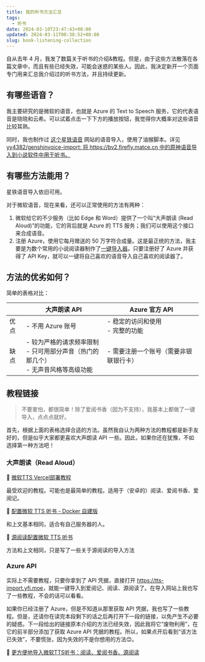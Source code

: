 ```yaml
---
title: 我的听书方法汇总
tags:
  - 听书
date: 2024-03-10T23:47:43+08:00
updated: 2024-03-11T00:38:52+08:00
slug: book-listening-collection
---
```


自从去年 4 月，我发了数篇关于听书的介绍&教程。但是，由于这些方法散落在各篇文章中，而且有些已经失效，可能会迷惑的某些人。因此，我决定新开一个页面专门用来汇总我介绍过的听书方法，并且持续更新。

## 有哪些语音？

我主要研究的是微软的语音，也就是 Azure 的 Text to Speech 服务，它的代表语音是晓晓和云希。可以试着点击一下下方的播放按钮，我觉得你大概率对这些语音比较耳熟。

同时，我也制作过 [这个星铁语音](https://bv2.firefly.matce.cn/) 网站的语音导入，使用了油猴脚本。详见 [yy4382/genshinvoice-import: 将 https://bv2.firefly.matce.cn 中的原神语音导入到小说软件中用于听书。](https://github.com/yy4382/genshinvoice-import)

## 有哪些方法能用？

星铁语音导入依旧可用。

对于微软语音，现在来看，还可以正常使用的方法有两种：

1. 微软给它的不少服务（比如 Edge 和 Word）提供了一个叫“大声朗读 (Read Aloud)”的功能，它的背后就是 Azure 的 TTS 服务；我们可以使用这个接口来合成语音。
2. 注册 Azure，使用它每月赠送的 50 万字符合成量。这是最正统的方法，我主要是为数个常用的小说阅读器制作了[一键导入器](https://tts-importer.yfi.moe)。只要注册好了 Azure 并获得了 API Key，就可以一键将自己喜欢的语音导入自己喜欢的阅读器了。

## 方法的优劣如何？

简单的表格对比：

|      | 大声朗读 API                                                 | Azure 官方 API                         |
| ---- | ------------------------------------------------------------ | -------------------------------------- |
| 优点 | - 不用 Azure 账号                                            | - 稳定的访问和使用<br>- 完整的功能     |
| 缺点 | - 较为严格的请求频率限制<br>- 只可用部分声音（热门的那几个）<br>- 无声音风格等高级功能 | - 需要注册一个账号（需要非银联银行卡） |

## 教程链接

> 不要害怕，都很简单！除了爱阅书香（因为不支持），我基本上都做了一键导入，点点点就好。

首先，根据上面的表格选择合适的方法。虽然我自认为两种方法的教程都是新手友好的，但是似乎大家都更喜欢大声朗读 API 一些。因此，如果你还在犹豫，不如选择第一种方法吧！

### 大声朗读（Read Aloud）

🔗 [微软TTS Vercel部署教程](/post/ifreetime-mstts-vercel)

最受欢迎的教程。可能也是最简单的教程。适用于（安卓的）阅读、爱阅书香、爱阅记。

🔗 [配置微软 TTS 听书 - Docker 自建版](/post/ifreetime-mstts-selfhost)

和上文基本相同，适合有自己服务器的人。

🔗 [源阅读配置微软 TTS 听书](/post/sourcereader-mstts)

方法和上文相同，只是写了一些关于源阅读的导入方法

### Azure API

实际上不需要教程，只要你拿到了 API 凭据，直接打开 <https://tts-import.yfi.moe>，就能一键导入到爱阅记、阅读、源阅读了。在导入网站上我也写了一些教程，不会的话可以看看。

如果你已经注册了 Azure，但是不知道从那里获取 API 凭据，我也写了一些教程。但是，还请你在读完本段剩下的话之后再打开下一段的链接，以免产生不必要的疑惑。下一段给出的链接原本介绍的方法已经失效，因此我将它“废物利用”，在它的前半部分添加了获取 Azure API 凭据的教程。所以，如果点开后看到“该方法已失效”，不要慌张，因为失效的不是你想用的方法😊。

🔗 [更方便地导入微软TTS听书：阅读、爱阅书香、源阅读](/post/azure-tts-trial)

